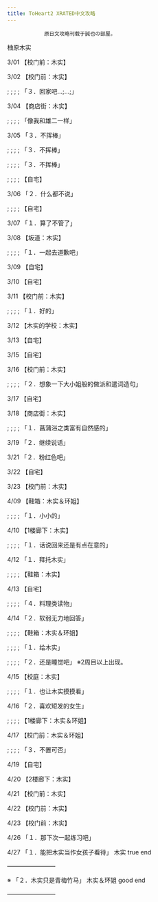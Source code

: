 ```yaml
---
title: ToHeart2 XRATED中文攻略
---
```


                原日文攻略刊载于誠也の部屋。



柚原木实



3/01 【校门前：木实】



3/02 【校门前：木实】



 ;  ;  ;  ; 「３．回家吧…;…;」



3/04 【商店街：木实】



 ;  ;  ;  ; 「像我和雄二一样」



3/05 「３．不挥棒」



 ;  ;  ;  ; 「３．不挥棒」



 ;  ;  ;  ; 「３．不挥棒」



 ;  ;  ;  ; 【自宅】



3/06 「２．什么都不说」



 ;  ;  ;  ; 【自宅】



3/07 「１．算了不管了」



3/08 【坂道：木实】



 ;  ;  ;  ; 「１．一起去道歉吧」



3/09 【自宅】



3/10 【自宅】



3/11 【校门前：木实】



 ;  ;  ;  ; 「１．好的」



3/12 【木实的学校：木实】



3/13 【自宅】



3/15 【自宅】



3/16 【校门前：木实】



 ;  ;  ;  ; 「２．想象一下大小姐般的做派和遣词造句」



3/17 【自宅】



3/18 【商店街：木实】



 ;  ;  ;  ; 「１．菖蒲浴之类富有自然感的」



3/19 「２．继续说话」



3/21 「２．粉红色吧」



3/22 【自宅】



3/23 【校门前：木实】



4/09 【鞋箱：木实＆环姐】



 ;  ;  ;  ; 「１．小小的」



4/10 【1楼廊下：木实】



 ;  ;  ;  ; 「１．话说回来还是有点在意的」



4/12 「１．拜托木实」



 ;  ;  ;  ; 【鞋箱：木实】



4/13 【自宅】



 ;  ;  ;  ; 「４．料理类读物」



4/14 「２．软弱无力地回答」



 ;  ;  ;  ; 【鞋箱：木实＆环姐】



 ;  ;  ;  ; 「１．给木实」



 ;  ;  ;  ; 「２．还是睡觉吧」 ※2周目以上出现。



4/15 【校庭：木实】



 ;  ;  ;  ; 「１．也让木实摸摸看」



4/16 「２．喜欢短发的女生」



 ;  ;  ;  ; 【1楼廊下：木实＆环姐】



4/17 【校门前：木实＆环姐】



 ;  ;  ;  ; 「３．不置可否」



4/19 【自宅】



4/20 【2楼廊下：木实】



4/21 【校门前：木实】



4/22 【校门前：木实】



4/23 【校门前：木实】



4/26 「１．那下次一起练习吧」



4/27 「１．能把木实当作女孩子看待」 木实 true end



&mdash;&mdash;&mdash;&mdash;&mdash;&mdash;&mdash;&mdash;



※ 「２．木实只是青梅竹马」 木实＆环姐 good end



&mdash;&mdash;&mdash;&mdash;&mdash;&mdash;&mdash;&mdash;




              

